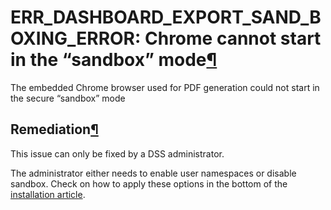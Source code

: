 ERR\_DASHBOARD\_EXPORT\_SAND\_BOXING\_ERROR: Chrome cannot start in the “sandbox” mode[¶](#err-dashboard-export-sand-boxing-error-chrome-cannot-start-in-the-sandbox-mode "Permalink to this heading")
======================================================================================================================================================================================================


The embedded Chrome browser used for PDF generation could not start in the secure “sandbox” mode



Remediation[¶](#remediation "Permalink to this heading")
--------------------------------------------------------


This issue can only be fixed by a DSS administrator.


The administrator either needs to enable user namespaces or disable sandbox.
Check on how to apply these options in the bottom of the [installation article](../../installation/custom/graphics-export.html).